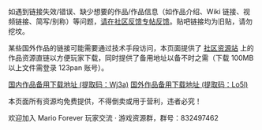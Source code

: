 <script setup>
    import ClipboardButton from '../components/ButtonClipboard.vue';
</script>

如遇到链接失效/错误、缺少想要的作品/作品信息（如作品介绍、Wiki 链接、视频链接、简写/别称）等问题，[请在社区反馈专帖反馈](https://www.marioforever.net/thread-1635-1-1.html)。贴吧链接均为旧贴，请勿挖坟。

某些国外作品的链接可能需要通过技术手段访问，本页面提供了 [社区资源站](https://file.marioforever.net/Mario%20Forever/) 上的作品资源直链以方便玩家下载，同时提供了备用地址以备不时之需（下载 100MB 以上文件需登录 123pan 账号）。

<span class="inline-block"><a class="md-button" href="https://www.123pan.com/s/U3vrVv-6D0f.html">国内作品备用下载地址 (提取码：Wj3a)</a><ClipboardButton lan="zh" code="Wj3a" /></span>
<span class="inline-block"><a class="md-button" href="https://www.123pan.com/s/U3vrVv-yD0f.html">国外作品备用下载地址 (提取码：Lo5l)</a><ClipboardButton lan="zh" code="Lo5l" /></span>

本页面所有资源均免费提供，不得倒卖或用于营利，违者必究！

欢迎加入 Mario Forever 玩家交流 · 游戏资源群，群号：832497462
